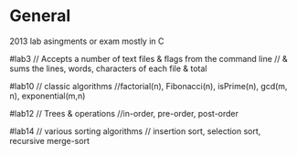 # General

2013 lab asingments or exam mostly in C 

#lab3
// Accepts a number of text files & flags from the command line 
// & sums the lines, words, characters of each file & total

#lab10
// classic algorithms 
//factorial(n), Fibonacci(n), isPrime(n), gcd(m, n), exponential(m,n)

#lab12
// Trees & operations 
//in-order, pre-order, post-order

#lab14
// various sorting algorithms
// insertion sort, selection sort, recursive merge-sort

